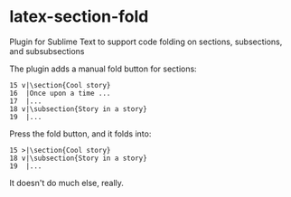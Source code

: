 # latex-section-fold
Plugin for Sublime Text to support code folding on sections, subsections, and subsubsections

The plugin adds a manual fold button for sections:

```
15 v|\section{Cool story}
16  |Once upon a time ...
17  |...
18 v|\subsection{Story in a story}
19  |...
```
Press the fold button, and it folds into:
```
15 >|\section{Cool story}
18 v|\subsection{Story in a story}
19  |...
```

It doesn't do much else, really.
